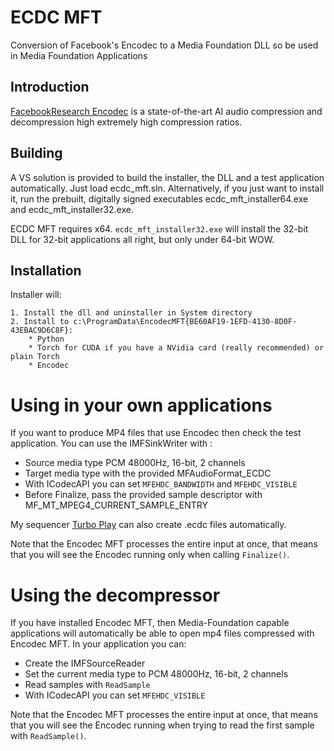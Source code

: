 # ECDC MFT
Conversion of Facebook's Encodec to a Media Foundation DLL so be used in Media Foundation Applications

## Introduction

[FacebookResearch Encodec](https://github.com/facebookresearch/encodec) is a state-of-the-art AI audio compression and decompression high extremely high compression ratios.

## Building
A VS solution is provided to build the installer, the DLL and a test application automatically. Just load ecdc_mft.sln. Alternatively, if you just want to install it, run the prebuilt, digitally signed executables ecdc_mft_installer64.exe and ecdc_mft_installer32.exe.

ECDC MFT requires x64. `ecdc_mft_installer32.exe` will install the 32-bit DLL for 32-bit applications all right, but only under 64-bit WOW.

## Installation

Installer will:

	1. Install the dll and uninstaller in System directory
	2. Install to c:\ProgramData\EncodecMFT{BE60AF19-1EFD-4130-8D0F-43EBAC9D6C8F}:
		* Python
		* Torch for CUDA if you have a NVidia card (really recommended) or plain Torch
		* Encodec
	
# Using in your own applications

If you want to produce MP4 files that use Encodec then check the test application. You can use the IMFSinkWriter with :

* Source media type PCM 48000Hz, 16-bit, 2 channels
* Target media type with the provided MFAudioFormat_ECDC
* With ICodecAPI you can set `MFEHDC_BANDWIDTH` and `MFEHDC_VISIBLE`
* Before Finalize, pass the provided sample descriptor with MF_MT_MPEG4_CURRENT_SAMPLE_ENTRY

My sequencer [Turbo Play](https://www.turbo-play.com) can also create .ecdc files automatically.

Note that the Encodec MFT processes the entire input at once, that means that you will see the Encodec running only when calling `Finalize()`.

# Using the decompressor

If you have installed Encodec MFT, then Media-Foundation capable applications will automatically be able to open mp4 files compressed with Encodec MFT. In your application you can:

* Create the IMFSourceReader
* Set the current media type to PCM 48000Hz, 16-bit, 2 channels
* Read samples with `ReadSample`
* With ICodecAPI you can set `MFEHDC_VISIBLE`

Note that the Encodec MFT processes the entire input at once, that means that you will see the Encodec running when trying to read the first sample with `ReadSample()`.



	


 